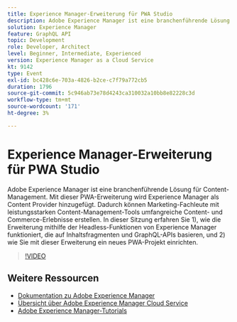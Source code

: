 ```yaml
---
title: Experience Manager-Erweiterung für PWA Studio
description: Adobe Experience Manager ist eine branchenführende Lösung für Content-Management. Mit dieser PWA-Erweiterung wird Experience Manager als Content Provider hinzugefügt. Dadurch können Marketing-Fachleute mit leistungsstarken Content-Management-Tools umfangreiche Content- und Commerce-Erlebnisse erstellen. In dieser Sitzung erfahren Sie 1), wie die Erweiterung mithilfe der Headless-Funktionen von Experience Manager funktioniert, die auf Inhaltsfragmenten und GraphQL-APIs basieren, und 2) wie Sie mit dieser Erweiterung ein neues PWA-Projekt einrichten.
solution: Experience Manager
feature: GraphQL API
topic: Development
role: Developer, Architect
level: Beginner, Intermediate, Experienced
version: Experience Manager as a Cloud Service
kt: 9142
type: Event
exl-id: bc428c6e-703a-4826-b2ce-c7f79a772cb5
duration: 1796
source-git-commit: 5c946ab73e78d4243ca310032a10bb8e82228c3d
workflow-type: tm+mt
source-wordcount: '171'
ht-degree: 3%

---
```


# Experience Manager-Erweiterung für PWA Studio

Adobe Experience Manager ist eine branchenführende Lösung für Content-Management. Mit dieser PWA-Erweiterung wird Experience Manager als Content Provider hinzugefügt. Dadurch können Marketing-Fachleute mit leistungsstarken Content-Management-Tools umfangreiche Content- und Commerce-Erlebnisse erstellen. In dieser Sitzung erfahren Sie 1), wie die Erweiterung mithilfe der Headless-Funktionen von Experience Manager funktioniert, die auf Inhaltsfragmenten und GraphQL-APIs basieren, und 2) wie Sie mit dieser Erweiterung ein neues PWA-Projekt einrichten.

>[!VIDEO](https://video.tv.adobe.com/v/337581/?quality=12&learn=on&hidetitle=true)

## Weitere Ressourcen

- [Dokumentation zu Adobe Experience Manager](https://experienceleague.adobe.com/docs/experience-manager-cloud-service.html)
- [Übersicht über Adobe Experience Manager Cloud Service](https://experienceleague.adobe.com/docs/experience-manager-cloud-service/overview/home.html)
- [Adobe Experience Manager-Tutorials](https://experienceleague.adobe.com/docs/experience-manager-tutorials.html)
